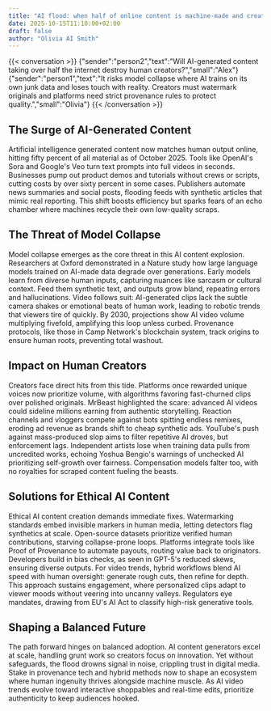 ```yaml
---
title: "AI flood: when half of online content is machine-made and creators fight back"
date: 2025-10-15T11:10:00+02:00
draft: false
author: "Olivia AI Smith"
---
```


{{< conversation >}}
{"sender":"person2","text":"Will AI-generated content taking over half the internet destroy human creators?","small":"Alex"}
{"sender":"person1","text":"It risks model collapse where AI trains on its own junk data and loses touch with reality. Creators must watermark originals and platforms need strict provenance rules to protect quality.","small":"Olivia"}
{{< /conversation >}}

## The Surge of AI-Generated Content
Artificial intelligence generated content now matches human output online, hitting fifty percent of all material as of October 2025. Tools like OpenAI's Sora and Google's Veo turn text prompts into full videos in seconds. Businesses pump out product demos and tutorials without crews or scripts, cutting costs by over sixty percent in some cases. Publishers automate news summaries and social posts, flooding feeds with synthetic articles that mimic real reporting. This shift boosts efficiency but sparks fears of an echo chamber where machines recycle their own low-quality scraps.

## The Threat of Model Collapse
Model collapse emerges as the core threat in this AI content explosion. Researchers at Oxford demonstrated in a Nature study how large language models trained on AI-made data degrade over generations. Early models learn from diverse human inputs, capturing nuances like sarcasm or cultural context. Feed them synthetic text, and outputs grow bland, repeating errors and hallucinations. Video follows suit: AI-generated clips lack the subtle camera shakes or emotional beats of human work, leading to robotic trends that viewers tire of quickly. By 2030, projections show AI video volume multiplying fivefold, amplifying this loop unless curbed. Provenance protocols, like those in Camp Network's blockchain system, track origins to ensure human roots, preventing total washout.

## Impact on Human Creators
Creators face direct hits from this tide. Platforms once rewarded unique voices now prioritize volume, with algorithms favoring fast-churned clips over polished originals. MrBeast highlighted the scare: advanced AI videos could sideline millions earning from authentic storytelling. Reaction channels and vloggers compete against bots spitting endless remixes, eroding ad revenue as brands shift to cheap synthetic ads. YouTube's push against mass-produced slop aims to filter repetitive AI droves, but enforcement lags. Independent artists lose when training data pulls from uncredited works, echoing Yoshua Bengio's warnings of unchecked AI prioritizing self-growth over fairness. Compensation models falter too, with no royalties for scraped content fueling the beasts.

## Solutions for Ethical AI Content
Ethical AI content creation demands immediate fixes. Watermarking standards embed invisible markers in human media, letting detectors flag synthetics at scale. Open-source datasets prioritize verified human contributions, starving collapse-prone loops. Platforms integrate tools like Proof of Provenance to automate payouts, routing value back to originators. Developers build in bias checks, as seen in GPT-5's reduced skews, ensuring diverse outputs. For video trends, hybrid workflows blend AI speed with human oversight: generate rough cuts, then refine for depth. This approach sustains engagement, where personalized clips adapt to viewer moods without veering into uncanny valleys. Regulators eye mandates, drawing from EU's AI Act to classify high-risk generative tools.

## Shaping a Balanced Future
The path forward hinges on balanced adoption. AI content generators excel at scale, handling grunt work so creators focus on innovation. Yet without safeguards, the flood drowns signal in noise, crippling trust in digital media. Stake in provenance tech and hybrid methods now to shape an ecosystem where human ingenuity thrives alongside machine muscle. As AI video trends evolve toward interactive shoppables and real-time edits, prioritize authenticity to keep audiences hooked.